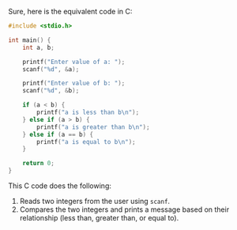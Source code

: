  Sure, here is the equivalent code in C:

```c
#include <stdio.h>

int main() {
    int a, b;

    printf("Enter value of a: ");
    scanf("%d", &a);

    printf("Enter value of b: ");
    scanf("%d", &b);

    if (a < b) {
        printf("a is less than b\n");
    } else if (a > b) {
        printf("a is greater than b\n");
    } else if (a == b) {
        printf("a is equal to b\n");
    }

    return 0;
}
```

This C code does the following:
1. Reads two integers from the user using `scanf`.
2. Compares the two integers and prints a message based on their relationship (less than, greater than, or equal to).
